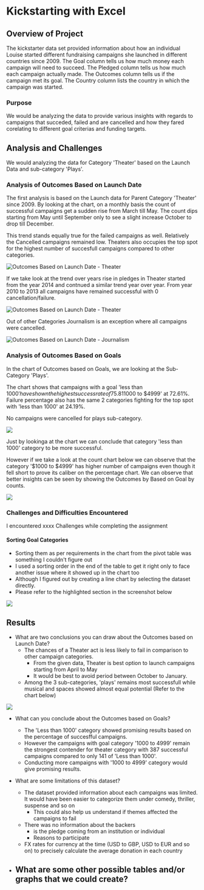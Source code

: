 # Kickstarting with Excel

## Overview of Project
The kickstarter data set provided information about how an individual Louise started different fundraising campaigns she launched in different countries since 2009. 
The Goal column tells us how much money each campaign will need to succeed.
The Pledged column tells us how much each campaign actually made.
The Outcomes column tells us if the campaign met its goal.
The Country column lists the country in which the campaign was started.

### Purpose
We would be analyzing the data to provide various insights with regards to campaigns that succeded, failed and are cancelled and how they fared corelating to different goal criterias and funding targets.

## Analysis and Challenges
We would analyzing the data for Category 'Theater' based on the Launch Data and sub-category 'Plays'.

### Analysis of Outcomes Based on Launch Date
The first analysis is based on the Launch data for Parent Category 'Theater' since 2009.
By looking at the chart, on a monthly basis the count of successful campaigns get a sudden rise from March till May. 
The count dips starting from May until September only to see a slight increase October to drop till December. 

This trend stands equally true for the failed campaigns as well. Relatively the Cancelled campaigns remained low. Theaters also occupies the top spot for the highest number of succesfull campaigns compared to other categories.

![Outcomes Based on Launch Date - Theater](https://github.com/c3crocks/kickstarter/blob/main/Resources/Theater_Outcomes_vs_Launch.png)

If we take look at the trend over years rise in pledges in Theater started from the year 2014 and contnued a similar trend year over year. 
From year 2010 to 2013 all campaigns have remained successful with 0 cancellation/failure. 

![Outcomes Based on Launch Date - Theater](https://github.com/c3crocks/kickstarter/blob/main/Additional_Images/Thetres_Outcome_LaunchDate.png)

Out of other Categories Journalism is an exception where all campaigns were cancelled. 

![Outcomes Based on Launch Date - Journalism](https://github.com/c3crocks/kickstarter/blob/main/Additional_Images/Journalism_Outcome_LaunchData.png)

### Analysis of Outcomes Based on Goals
In the chart of Outcomes based on Goals, we are looking at the Sub-Category 'Plays'.

The chart shows that campaigns with a goal 'less than $1000' have shown the highest success rate of 75.81% trailing by goal category '$1000 to $4999' at 72.61%.
Failure percentage also has the same 2 categories fighting for the top spot with 'less than 1000' at 24.19%.

No campaigns were cancelled for plays sub-category. 

![](https://github.com/c3crocks/kickstarter/blob/main/Resources/Outcomes_vs_Goals.png?raw=true)

Just by lookinga at the chart we can conclude that category 'less than 1000' category to be more successful. 

However if we take a look at the count chart below we can observe that the category '$1000 to $4999' has higher number of campaigns even though it fell short to prove its caliber on the percentage chart. 
We can observe that better insights can be seen by showing the Outcomes by Based on Goal by counts. 

![](https://github.com/c3crocks/kickstarter/blob/main/Additional_Images/PlayCount.png)

### Challenges and Difficulties Encountered
I encountered xxxx Challenges while completing the assignment
#### Sorting Goal Categories 
- Sorting them as per requirements in the chart from the pivot table was something I couldn't figure out
- I used a sorting order in the end of the table to get it right only to face another issue where it showed up in the chart too
- Although I figured out by creating a line chart by selecting the dataset directly.
- Please refer to the highlighted section in the screenshot below

![](https://github.com/c3crocks/kickstarter/blob/main/Additional_Images/Outcomes_vs_Goal_Sorting.png)

## Results

- What are two conclusions you can draw about the Outcomes based on Launch Date?
	- The chances of a Theater act is less likely to fail in comparison to other campaign categories. 
		- From the given data, Theater is best option to launch campaigns starting from April to May
		- It would be best to avoid period between October to January. 
	- Among the 3 sub-categories, 'plays' remains most successfull while musical and spaces showed almost equal potential (Refer to the chart below)

![](https://github.com/c3crocks/kickstarter/blob/main/Additional_Images/Sub-Category_Outcome_LaunchDate.png) 

- What can you conclude about the Outcomes based on Goals?
	- The 'Less than 1000' category showed promising results based on the percentage of succesfful campaigns.
	- However the campaigns with goal category '1000 to 4999' remain the strongest contender for theater category with 387 successful campaigns compared to only 141 of 'Less than 1000'. 
	- Conducting more campaigns with '1000 to 4999' category would give promising results. 
	
- What are some limitations of this dataset?
	- The dataset provided information about each campaigns was limited. It would have been easier to categorize them under comedy, thriller, suspense and so on
		- This could also help us understand if themes affected the campaigns to fail
	- There was no information about the backers
		- is the pledge coming from an institution or individual
		- Reasons to participate
	- FX rates for currency at the time (USD to GBP, USD to EUR and so on) to precisely calculate the average donation in each country

- What are some other possible tables and/or graphs that we could create?
	- 